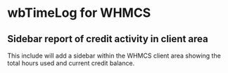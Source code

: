 # wbTimeLog for WHMCS

## Sidebar report of credit activity in client area

This include will add a sidebar within the WHMCS client area showing the total hours used and current credit balance.
